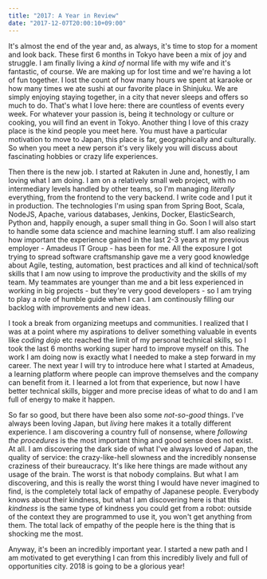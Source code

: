 ```yaml
---
title: "2017: A Year in Review"
date: "2017-12-07T20:00:10+09:00"
---
```


It's almost the end of the year and, as always, it's time to stop for a moment and look back.
These first 6 months in Tokyo have been a mix of joy and struggle. I am finally living a _kind of_ normal life with my wife and it's fantastic, of course. We are making up for lost time and we're having a lot of fun together. I lost the count of how many hours we spent at karaoke or how many times we ate sushi at our favorite place in Shinjuku. We are simply enjoying staying together, in a city that never sleeps and offers so much to do. That's what I love here: there are countless of events every week. For whatever your passion is, being it technology or culture or cooking, you will find an event in Tokyo. Another thing I love of this crazy place is the kind people you meet here. You must have a particular motivation to move to Japan, this place is far, geographically and culturally. So when you meet a new person it's very likely you will discuss about fascinating hobbies or crazy life experiences.

Then there is the new job. I started at Rakuten in June and, honestly, I am loving what I am doing. I am on a relatively small web project, with no intermediary levels handled by other teams, so I'm managing _literally_ everything, from the frontend to the very backend. I write code and I put it in production. The technologies I'm using span from Spring Boot, Scala, NodeJS, Apache, various databases, Jenkins, Docker, ElasticSearch, Python and, happily enough, a super small thing in Go. Soon I will also start to handle some data science and machine learning stuff. I am also realizing how important the experience gained in the last 2-3 years at my previous employer - Amadeus IT Group - has been for me. All the exposure I got trying to spread software craftsmanship gave me a very good knowledge about Agile, testing, automation, best practices and all kind of technical/soft skills that I am now using to improve the productivity and the skills of my team. My teammates are younger than me and a bit less experienced in working in big projects - but they're very good developers - so I am trying to play a role of humble guide when I can. I am continously filling our backlog with improvements and new ideas.

I took a break from organizing meetups and communities. I realized that I was at a point where my aspirations to deliver something valuable in events like _coding dojo_ etc reached the limit of my personal technical skills, so I took the last 6 months working super hard to improve myself on this. The work I am doing now is exactly what I needed to make a step forward in my career. The next year I will try to introduce here what I started at Amadeus, a learning platform where people can improve themselves and the company can benefit from it. I learned a lot from that experience, but now I have better technical skills, bigger and more precise ideas of what to do and I am full of energy to make it happen.

So far so good, but there have been also some _not-so-good_ things. I've always been loving Japan, but _living_ here makes it a totally different experience. I am discovering a country full of nonsense, where _following the procedures_ is the most important thing and good sense does not exist. At all. I am discovering the dark side of what I've always loved of Japan, the quality of service: the crazy-like-hell slowness and the incredibly nonsense craziness of their bureaucracy. It's like here things are made without any usage of the brain. The worst is that nobody complains.
But what I am discovering, and this is really the worst thing I would have never imagined to find, is the completely total lack of empathy of Japanese people. Everybody knows about their kindness, but what I am discovering here is that this _kindness_ is the same type of kindness you could get from a robot: outside of the context they are programmed to use it, you won't get anything from them. The total lack of empathy of the people here is the thing that is shocking me the most.

Anyway, it's been an incredibly important year. I started a new path and I am motivated to get everything I can from this incredibly lively and full of opportunities city. 2018 is going to be a glorious year!